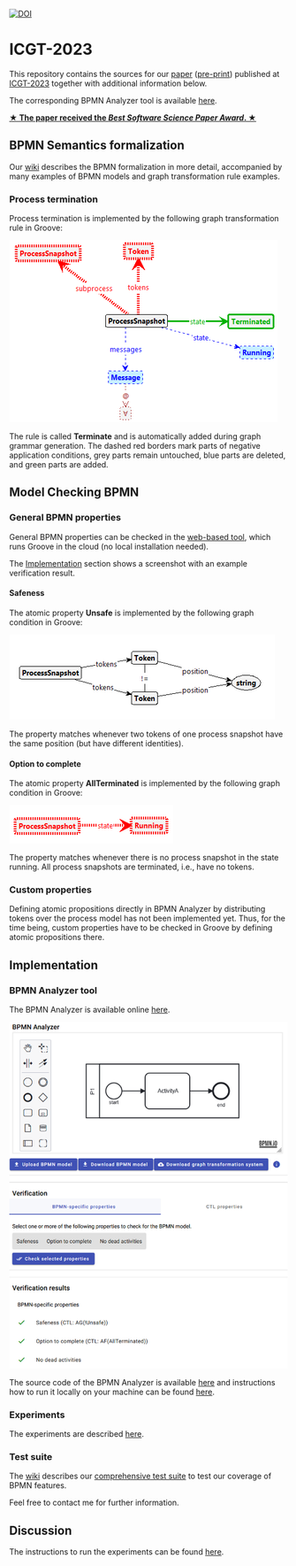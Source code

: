 [![DOI](https://zenodo.org/badge/587236412.svg)](https://zenodo.org/doi/10.5281/zenodo.10016468)

# ICGT-2023

This repository contains the sources for our [paper](https://doi.org/10.1007/978-3-031-36709-0_11) ([pre-print](./paper.pdf)) published at [ICGT-2023](https://conf.researchr.org/home/icgt-2023) together with additional information below.

The corresponding BPMN Analyzer tool is available [here](https://bpmn-analyzer.wittyrock-9d6a3c00.northeurope.azurecontainerapps.io).

[**★ The paper received the _Best Software Science Paper Award_. ★**](https://raw.githubusercontent.com/timKraeuter/ICGT-2023/main/BestPaperICGT2023.pdf)

## BPMN Semantics formalization

Our [wiki](https://github.com/timKraeuter/Rewrite_Rule_Generation/wiki) describes the BPMN formalization in more detail, accompanied by many examples of BPMN models and graph transformation rule examples.

### Process termination

Process termination is implemented by the following graph transformation rule in Groove:

![Atomic property AllTerminated implemented in Groove.](./artifacts/Terminate.png)

The rule is called **Terminate** and is automatically added during graph grammar generation.
The dashed red borders mark parts of negative application conditions, grey parts remain untouched,
blue parts are deleted, and green parts are added.

## Model Checking BPMN

### General BPMN properties

General BPMN properties can be checked in the [web-based tool](https://bpmn-analyzer.wittyrock-9d6a3c00.northeurope.azurecontainerapps.io), which runs Groove in the cloud (no local installation needed).

The [Implementation](https://github.com/timKraeuter/ICGT-2023#implementation) section shows a screenshot with an example verification result.

#### Safeness

The atomic property **Unsafe** is implemented by the following graph condition in Groove:

![Atomic property Unsafe implemented in Groove.](./images/Unsafe.png)

The property matches whenever two tokens of one process snapshot have the same position (but have
different identities).

#### Option to complete

The atomic property **AllTerminated** is implemented by the following graph condition in Groove:

![Atomic property AllTerminated implemented in Groove.](./artifacts/AllTerminated.png)

The property matches whenever there is no process snapshot in the state running. All process
snapshots are terminated, i.e., have no tokens.

### Custom properties

Defining atomic propositions directly in BPMN Analyzer by distributing tokens over the process model has
not been implemented yet.
Thus, for the time being, custom properties have to be checked in Groove by defining atomic propositions there.

## Implementation

### BPMN Analyzer tool

The BPMN Analyzer is available
online [here](https://bpmn-analyzer.wittyrock-9d6a3c00.northeurope.azurecontainerapps.io).

[![Atomic property Unsafe implemented in Groove.](./images/impl.png)](https://bpmn-analyzer.wittyrock-9d6a3c00.northeurope.azurecontainerapps.io)

The source code of the BPMN Analyzer is
available [here](https://github.com/timKraeuter/Rewrite_Rule_Generation) and instructions
how to run it locally on your machine can be
found [here](https://github.com/timKraeuter/Rewrite_Rule_Generation/blob/master/server/README.md).

### Experiments

The experiments are described [here](https://github.com/timKraeuter/ICGT-2023/tree/main/artifacts/experiment#readme).

### Test suite

The [wiki](https://github.com/timKraeuter/Rewrite_Rule_Generation/wiki) describes our [comprehensive test suite](https://github.com/timKraeuter/Rewrite_Rule_Generation/wiki/Test-Suite) to test our coverage of BPMN features. 

Feel free to contact me for further information.

## Discussion

The instructions to run the experiments can be found [here](https://github.com/timKraeuter/ICGT-2023/tree/main/artifacts/experiment#readme).
